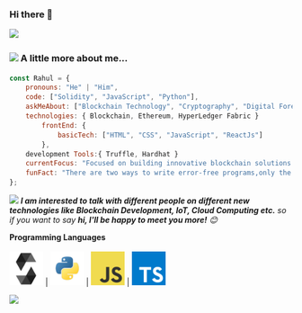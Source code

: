### Hi there 👋
![](https://user-images.githubusercontent.com/22107794/139580686-887df369-edb8-4bc8-b607-4fbf6d7e4866.gif)

### <img src="https://media.giphy.com/media/VgCDAzcKvsR6OM0uWg/giphy.gif" width="50"> A little more about me...

```javascript
const Rahul = {
    pronouns: "He" | "Him",
    code: ["Solidity", "JavaScript", "Python"],
    askMeAbout: ["Blockchain Technology", "Cryptography", "Digital Forensics", "Bitcoin", "CyberSecurity"],
    technologies: { Blockchain, Ethereum, HyperLedger Fabric }
        frontEnd: {
            basicTech: ["HTML", "CSS", "JavaScript", "ReactJs"]
        },
    development Tools:{ Truffle, Hardhat }
    currentFocus: "Focused on building innovative blockchain solutions and smart contract integrations for decentralized applications.",
    funFact: "There are two ways to write error-free programs,only the third one works"
};
```
<img src="https://media.giphy.com/media/LnQjpWaON8nhr21vNW/giphy.gif" width="60"> <em><b>I am interested to talk with different people on different new technologies like Blockchain Development, IoT, Cloud Computing etc.</b> so if you want to say <b>hi, I'll be happy to meet you more!</b> 😊</em>

**Programming Languages**
<br><br><img title="solidity" alt="solidity" width="60px" src="https://raw.githubusercontent.com/github/explore/master/topics/solidity/solidity.png"> | 
<img title="Python" alt="Python" width="60px" src="https://raw.githubusercontent.com/github/explore/master/topics/python/python.png" /> | 
<img alt="JS" title="JavaScript" width="60px" src="https://raw.githubusercontent.com/github/explore/master/topics/javascript/javascript.png"> | 
<img alt="TS" title="TypeScript" width="60px" src="https://raw.githubusercontent.com/github/explore/master/topics/typescript/typescript.png">  

<!-- footer image -->
![](https://i.imgur.com/waxVImv.png)
